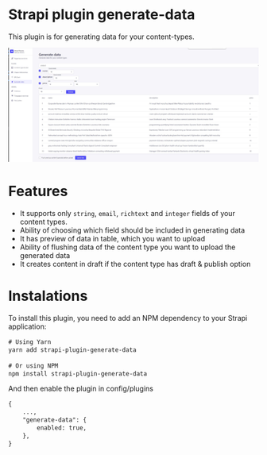 # Strapi plugin generate-data

This plugin is for generating data for your content-types.

![Preview](./preview.jpg)

# Features

* It supports only `string`, `email`, `richtext` and `integer` fields of your content types.
* Ability of choosing which field should be included in generating data
* It has preview of data in table, which you want to upload
* Ability of flushing data of the content type you want to upload the generated data
* It creates content in draft if the content type has draft & publish option

# Instalations

To install this plugin, you need to add an NPM dependency to your Strapi application:

```
# Using Yarn
yarn add strapi-plugin-generate-data

# Or using NPM
npm install strapi-plugin-generate-data

```
And then enable the plugin in config/plugins

```
{
    ...,
    "generate-data": {
        enabled: true,
    },
}
```
